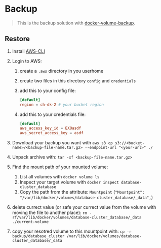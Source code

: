 
# Backup

> This is the backup solution with [docker-volume-backup](https://github.com/jareware/docker-volume-backup).

## Restore

1. Install [AWS-CLI](https://formulae.brew.sh/formula/awscli)
2. Login to AWS:
   1. create a `.aws` directory in you userhome
   2. create two files in this directory `config` and `credentials`
   3. add this to your config file:

        ```toml
        [default]
        region = ch-dk-2 # your bucket region
        ```

   4. add this to your credentials file:

        ```toml
        [default]
        aws_access_key_id = EXOasdf
        aws_secret_access_key = asdf
        ```

3. Download your backup you want with `aws s3 cp s3://<bucket-name>/<backup-file-name.tar.gz> --endpoint-url "<your-url>" ./`
4. Unpack archive with: `tar -xf <backup-file-name.tar.gz>`
5. Find the mount path of your mounted volume:
   1. List all volumes with `docker volume ls`
   2. Inspect your target volume with `docker inspect database-cluster_database`
   3. Copy the path from the attribute: `Mountpoint` (`"Mountpoint": "/var/lib/docker/volumes/database-cluster_database/_data",`)
6. delete currect value (or safe your currect value from the volume with moving the file to another place): `rm -rf/var/lib/docker/volumes/database-cluster_database/_data ./current-volume`
7. copy your resotred volume to this mountpoint with: `cp -r backup/database_cluster /var/lib/docker/volumes/database-cluster_database/_data`
